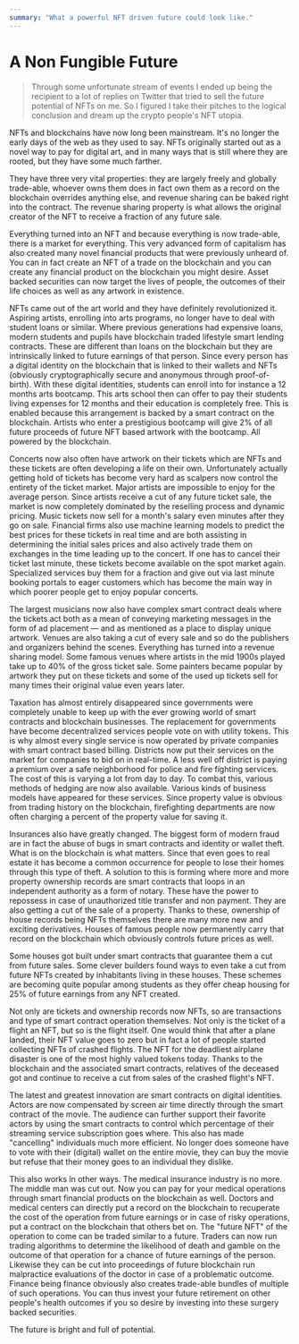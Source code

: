 ```yaml
---
summary: "What a powerful NFT driven future could look like."
---
```


# A Non Fungible Future

> Through some unfortunate stream of events I ended up being the recipient
to a lot of replies on Twitter that tried to sell the future potential
of NFTs on me.  So I figured I take their pitches to the logical
conclusion and dream up the crypto people's NFT utopia.
>

NFTs and blockchains have now long been mainstream.  It's no longer the
early days of the web as they used to say.  NFTs originally started out as
a novel way to pay for digital art, and in many ways that is still where
they are rooted, but they have some much farther.

They have three very vital properties: they are largely freely and
globally trade-able, whoever owns them does in fact own them as a record
on the blockchain overrides anything else, and revenue sharing can be
baked right into the contract.  The revenue sharing property is what
allows the original creator of the NFT to receive a fraction of any future
sale.

Everything turned into an NFT and because everything is now trade-able,
there is a market for everything.  This very advanced form of capitalism
has also created many novel financial products that were previously
unheard of.  You can in fact create an NFT of a trade on the blockchain
and you can create any financial product on the blockchain you might
desire.  Asset backed securities can now target the lives of people, the
outcomes of their life choices as well as any artwork in existence.

NFTs came out of the art world and they have definitely revolutionized it.
Aspiring artists, enrolling into arts programs, no longer have to deal with
student loans or similar.  Where previous generations had expensive loans,
modern students and pupils have blockchain traded lifestyle smart lending
contracts.  These are different than loans on the blockchain but they are
intrinsically linked to future earnings of that person.  Since every person
has a digital identity on the blockchain that is linked to their wallets and
NFTs (obviously cryptographically secure and anonymous through
proof-of-birth).  With these digital identities, students can enroll into
for instance a 12 months arts bootcamp.  This arts school then can offer to
pay their students living expenses for 12 months and their education is
completely free.  This is enabled because this arrangement is backed by a
smart contract on the blockchain.  Artists who enter a prestigious bootcamp
will give 2% of all future proceeds of future NFT based artwork with the
bootcamp.  All powered by the blockchain.

Concerts now also often have artwork on their tickets which are NFTs and
these tickets are often developing a life on their own.  Unfortunately
actually getting hold of tickets has become very hard as scalpers now
control the entirety of the ticket market.  Major artists are impossible
to enjoy for the average person.  Since artists receive a cut of any
future ticket sale, the market is now completely dominated by the
reselling process and dynamic pricing.  Music tickets now sell for a
month's salary even minutes after they go on sale.  Financial firms also
use machine learning models to predict the best prices for these tickets
in real time and are both assisting in determining the initial sales prices
and also actively trade them on exchanges in the time leading up to the
concert.  If one has to cancel their ticket last minute, these tickets
become available on the spot market again.  Specialized services buy
them for a fraction and give out via last minute booking portals to eager
customers which has become the main way in which poorer people get to
enjoy popular concerts.

The largest musicians now also have complex smart contract deals where the
tickets act both as a mean of conveying marketing messages in the form of
ad placement — and as mentioned as a place to display unique artwork.
Venues are also taking a cut of every sale and so do the publishers and
organizers behind the scenes.  Everything has turned into a revenue
sharing model.  Some famous venues where artists in the mid 1900s played
take up to 40% of the gross ticket sale.  Some painters became popular by
artwork they put on these tickets and some of the used up tickets sell
for many times their original value even years later.

Taxation has almost entirely disappeared since governments were
completely unable to keep up with the ever growing world of smart
contracts and blockchain businesses.  The replacement for governments
have become decentralized services people vote on with utility tokens.
This is why almost every single service is now operated by private
companies with smart contract based billing.  Districts now put their
services on the market for companies to bid on in real-time.  A less well
off district is paying a premium over a safe neighborhood for police and
fire fighting services.  The cost of this is varying a lot from day to day.
To combat this, various methods of hedging are now also available.
Various kinds of business models have appeared for these services.  Since
property value is obvious from trading history on the blockchain,
firefighting departments are now often charging a percent of the property
value for saving it.

Insurances also have greatly changed.  The biggest form of modern fraud are
in fact the abuse of bugs in smart contracts and identity or wallet theft.
What is on the blockchain is what matters.  Since that even goes to real
estate it has become a common occurrence for people to lose their homes
through this type of theft.  A solution to this is forming where more and
more property ownership records are smart contracts that loops in an
independent authority as a form of notary.  These have the power to repossess
in case of unauthorized title transfer and non payment.  They are also
getting a cut of the sale of a property.  Thanks to these, ownership of
house records being NFTs themselves there are many more new and exciting
derivatives.  Houses of famous people now permanently carry that record
on the blockchain which obviously controls future prices as well.

Some houses got built under smart contracts that guarantee them a cut from
future sales.  Some clever builders found ways to even take a cut from
future NFTs created by inhabitants living in these houses.  These schemes
are becoming quite popular among students as they offer cheap housing for
25% of future earnings from any NFT created.

Not only are tickets and ownership records now NFTs, so are transactions
and type of smart contract operation themselves.  Not only is the ticket
of a flight an NFT, but so is the flight itself.  One would think that
after a plane landed, their NFT value goes to zero but in fact a lot of
people started collecting NFTs of crashed flights.  The NFT for the
deadliest airplane disaster is one of the most highly valued tokens today.
Thanks to the blockchain and the associated smart contracts, relatives of
the deceased got and continue to receive a cut from sales of the crashed
flight's NFT.

The latest and greatest innovation are smart contracts on digital
identities.  Actors are now compensated by screen air time directly
through the smart contract of the movie.  The audience can further support
their favorite actors by using the smart contracts to control which
percentage of their streaming service subscription goes where.  This also
has made "cancelling" individuals much more efficient.  No longer does
someone have to vote with their (digital) wallet on the entire movie, they
can buy the movie but refuse that their money goes to an individual they
dislike.

This also works in other ways.  The medical insurance industry is no more.
The middle man was cut out.  Now you can pay for your medical operations
through smart financial products on the blockchain as well.  Doctors and
medical centers can directly put a record on the blockchain to recuperate
the cost of the operation from future earnings or in case of risky
operations, put a contract on the blockchain that others bet on.  The
"future NFT" of the operation to come can be traded similar to a future.
Traders can now run trading algorithms to determine the likelihood of
death and gamble on the outcome of that operation for a chance of future
earnings of the person.  Likewise they can be cut into proceedings of
future blockchain run malpractice evaluations of the doctor in case of a
problematic outcome.  Finance being finance obviously also creates
trade-able bundles of multiple of such operations.  You can thus invest
your future retirement on other people's health outcomes if you so desire
by investing into these surgery backed securities.

The future is bright and full of potential.
